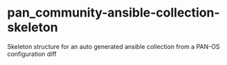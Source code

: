 # pan_community-ansible-collection-skeleton

Skeleton structure for an auto generated ansible collection from a PAN-OS configuration diff